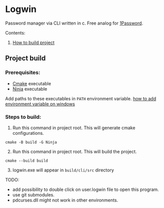 # Logwin

Password manager via CLI written in c. Free analog for [1Password](https://1password.com/).

Contents:

1. [How to build project](#project-build)

## Project build

### Prerequisites:

-   [Cmake](https://cmake.org/download/) executable
-   [Ninja](https://github.com/ninja-build/ninja/releases) executable

Add paths to these executables in `PATH` environment variable. [how to add environment variable on windows](<https://learn.microsoft.com/en-us/previous-versions/office/developer/sharepoint-2010/ee537574(v=office.14)#to-add-a-path-to-the-path-environment-variable>)

### Steps to build:

1. Run this command in project root. This will generate cmake configurations.

```shell
cmake -B build -G Ninja
```

2. Run this command in project root. This will build the project.

```shell
cmake --build build
```

3. logwin.exe will appear in `build/cli/src` directory

TODO:

-   add possibility to double click on user.logwin file to open this program.
-   use git submodules.
-   pdcurses.dll might not work in other environments.
